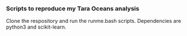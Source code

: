 ### Scripts to reproduce my Tara Oceans analysis

Clone the respository and run the runme.bash scripts. Dependencies are python3 and scikit-learn.
